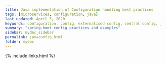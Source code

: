 ```yaml
---
title: Java implementation of Configuration handling best practices
tags: [microservices, configuration, java]
last_updated: April 3, 2020
keywords: configuration, config, externalised config, central config, java
summary: "spring-boot config practices and examples"
sidebar: mydoc_sidebar
permalink: javaconfig.html
folder: mydoc
---
```

{% include links.html %}